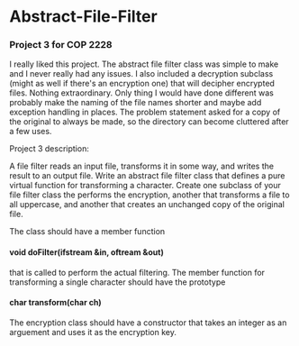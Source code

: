 # Abstract-File-Filter
### Project 3 for COP 2228

I really liked this project. The abstract file filter class was simple to make and I never really had any issues. I also included a decryption subclass (might as well if there's an encryption one) that will decipher encrypted files. Nothing extraordinary. Only thing I would have done different was probably make the naming of the file names shorter and maybe add exception handling in places. The problem statement asked for a copy of the original to always be made, so the directory can become cluttered after a few uses. 

Project 3 description:

A file filter reads an input file, transforms it in some way, and writes the result to an output file.
Write an abstract file filter class that defines a pure virtual function for transforming a character.
Create one subclass of your file filter class the performs the encryption, another that transforms a file to all uppercase, and another that creates an unchanged copy of the original file.

The class should have a member function

#### void doFilter(ifstream &in, oftream &out)
that is called to perform the actual filtering. The member function for transforming a single character should have the prototype
	
#### char transform(char ch)
The encryption class should have a constructor that takes an integer as an arguement and uses it as the encryption key.
